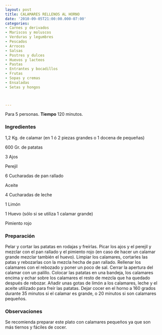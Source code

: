 ```yaml
---
layout: post
title: CALAMARES RELLENOS AL HORNO
date: '2010-09-05T21:00:00.000-07:00'
categories:
- Carnes y derivados
- Mariscos y moluscos
- Verduras y legumbres
- Pescados
- Arroces
- Salsas
- Postres y dulces
- Huevos y lacteos
- Pastas
- Entrantes y bocadillos
- Frutas
- Sopas y cremas
- Ensaladas
- Setas y hongos
 


---
```


Para 5 personas.
<b>Tiempo</b> 120 minutos.

<h3>Ingredientes</h3>

1,2 Kg. de calamar (en 1 ó 2 piezas grandes o 1 docena de pequeñas)

600 Gr. de patatas

3 Ajos

Perejil

6 Cucharadas de pan rallado

Aceite

4 Cucharadas de leche

1 Limón

1 Huevo (sólo si se utiliza 1 calamar grande)

Pimiento rojo

<h3>Preparación</h3>

Pelar y cortar las patatas en rodajas y freírlas. Picar los ajos y el perejil y mezclar con el pan rallado y el pimiento rojo (en caso de hacer un calamar grande mezclar también el huevo). Limpiar los calamares, cortarles las patas y rebozarlas con la mezcla hecha de pan rallado. Rellenar los calamares con el rebozado y poner un poco de sal. Cerrar la apertura del calamar con un palillo. Colocar las patatas en una bandeja, los calamares encima y echar sobre los calamares el resto de mezcla que ha quedado después de rebozar. Añadir unas gotas de limón a los calamares, leche y el aceite utilizado para freír las patatas. Dejar cocer en el horno a 160 grados durante 35 minutos si el calamar es grande, o 20 minutos si son calamares pequeños.

<h3>Observaciones</h3>

Se recomienda preparar este plato con calamares pequeños ya que son más tiernos y fáciles de cocer.

